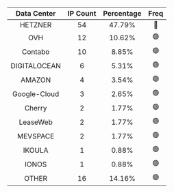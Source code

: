 | Data Center | IP Count | Percentage | Freq |
|:------------:|:--------:|:-----------:|:-----:|
| HETZNER | 54 | 47.79% | 🔴 |
| OVH | 12 | 10.62% | 🟢 |
| Contabo | 10 | 8.85% | 🟢 |
| DIGITALOCEAN | 6 | 5.31% | 🟢 |
| AMAZON | 4 | 3.54% | 🟢 |
| Google-Cloud | 3 | 2.65% | 🟢 |
| Cherry | 2 | 1.77% | 🟢 |
| LeaseWeb | 2 | 1.77% | 🟢 |
| MEVSPACE | 2 | 1.77% | 🟢 |
| IKOULA | 1 | 0.88% | 🟢 |
| IONOS | 1 | 0.88% | 🟢 |
| OTHER | 16 | 14.16% | 🟢 |